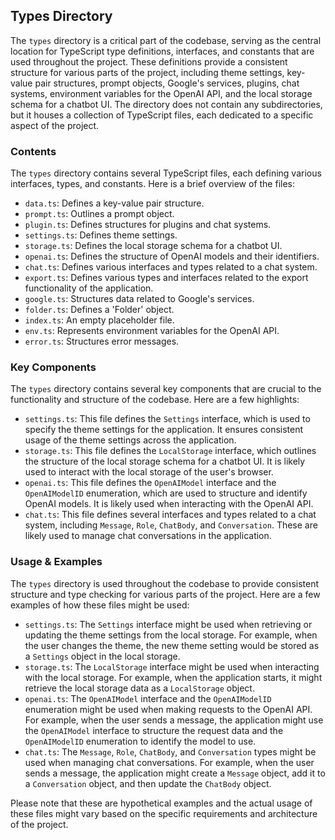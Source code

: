
## Types Directory

The `types` directory is a critical part of the codebase, serving as the central location for TypeScript type definitions, interfaces, and constants that are used throughout the project. These definitions provide a consistent structure for various parts of the project, including theme settings, key-value pair structures, prompt objects, Google's services, plugins, chat systems, environment variables for the OpenAI API, and the local storage schema for a chatbot UI. The directory does not contain any subdirectories, but it houses a collection of TypeScript files, each dedicated to a specific aspect of the project.

### Contents

The `types` directory contains several TypeScript files, each defining various interfaces, types, and constants. Here is a brief overview of the files:

- `data.ts`: Defines a key-value pair structure.
- `prompt.ts`: Outlines a prompt object.
- `plugin.ts`: Defines structures for plugins and chat systems.
- `settings.ts`: Defines theme settings.
- `storage.ts`: Defines the local storage schema for a chatbot UI.
- `openai.ts`: Defines the structure of OpenAI models and their identifiers.
- `chat.ts`: Defines various interfaces and types related to a chat system.
- `export.ts`: Defines various types and interfaces related to the export functionality of the application.
- `google.ts`: Structures data related to Google's services.
- `folder.ts`: Defines a 'Folder' object.
- `index.ts`: An empty placeholder file.
- `env.ts`: Represents environment variables for the OpenAI API.
- `error.ts`: Structures error messages.

### Key Components

The `types` directory contains several key components that are crucial to the functionality and structure of the codebase. Here are a few highlights:

- `settings.ts`: This file defines the `Settings` interface, which is used to specify the theme settings for the application. It ensures consistent usage of the theme settings across the application.
- `storage.ts`: This file defines the `LocalStorage` interface, which outlines the structure of the local storage schema for a chatbot UI. It is likely used to interact with the local storage of the user's browser.
- `openai.ts`: This file defines the `OpenAIModel` interface and the `OpenAIModelID` enumeration, which are used to structure and identify OpenAI models. It is likely used when interacting with the OpenAI API.
- `chat.ts`: This file defines several interfaces and types related to a chat system, including `Message`, `Role`, `ChatBody`, and `Conversation`. These are likely used to manage chat conversations in the application.

### Usage & Examples

The `types` directory is used throughout the codebase to provide consistent structure and type checking for various parts of the project. Here are a few examples of how these files might be used:

- `settings.ts`: The `Settings` interface might be used when retrieving or updating the theme settings from the local storage. For example, when the user changes the theme, the new theme setting would be stored as a `Settings` object in the local storage.
- `storage.ts`: The `LocalStorage` interface might be used when interacting with the local storage. For example, when the application starts, it might retrieve the local storage data as a `LocalStorage` object.
- `openai.ts`: The `OpenAIModel` interface and the `OpenAIModelID` enumeration might be used when making requests to the OpenAI API. For example, when the user sends a message, the application might use the `OpenAIModel` interface to structure the request data and the `OpenAIModelID` enumeration to identify the model to use.
- `chat.ts`: The `Message`, `Role`, `ChatBody`, and `Conversation` types might be used when managing chat conversations. For example, when the user sends a message, the application might create a `Message` object, add it to a `Conversation` object, and then update the `ChatBody` object.

Please note that these are hypothetical examples and the actual usage of these files might vary based on the specific requirements and architecture of the project.
